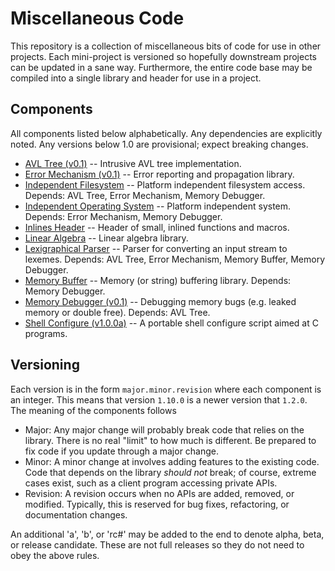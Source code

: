 Miscellaneous Code
==================

This repository is a collection of miscellaneous bits of code for use in other
projects. Each mini-project is versioned so hopefully downstream projects can
be updated in a sane way. Furthermore, the entire code base may be compiled
into a single library and header for use in a project.


## Components

All components listed below alphabetically. Any dependencies are explicitly
noted. Any versions below 1.0 are provisional; expect breaking changes.

 * [AVL Tree (v0.1)](avl/README.md) -- Intrusive AVL tree implementation.
 * [Error Mechanism (v0.1)](emech/README.md) -- Error reporting and
     propagation library.
 * [Independent Filesystem](ifs/README.md) -- Platform independent
     filesystem access. Depends: AVL Tree, Error Mechanism, Memory Debugger.
 * [Independent Operating System](isys/README.md) -- Platform independent
     system. Depends: Error Mechanism, Memory Debugger.
 * [Inlines Header](inline/README.md) -- Header of small, inlined functions
     and macros.
 * [Linear Algebra](lin/README.md) -- Linear algebra library.
 * [Lexigraphical Parser](lex/README.md) -- Parser for converting an input
     stream to lexemes. Depends: AVL Tree, Error Mechanism, Memory Buffer,
     Memory Debugger.
 * [Memory Buffer](membuf/README.md) -- Memory (or string) buffering library.
     Depends: Memory Debugger.
 * [Memory Debugger (v0.1)](mdbg/README.md) -- Debugging memory bugs (e.g.
     leaked memory or double free). Depends: AVL Tree.
 * [Shell Configure (v1.0.0a)](shellconf/README.md) -- A portable shell
     configure script aimed at C programs.


## Versioning

Each version is in the form `major.minor.revision` where each component is an
integer. This means that version `1.10.0` is a newer version that `1.2.0`. The
meaning of the components follows

  * Major: Any major change will probably break code that relies on the
    library. There is no real "limit" to how much is different. Be prepared to
    fix code if you update through a major change.
  * Minor: A minor change at involves adding features to the existing code.
    Code that depends on the library *should not* break; of course, extreme
    cases exist, such as a client program accessing private APIs.
  * Revision: A revision occurs when no APIs are added, removed, or modified.
    Typically, this is reserved for bug fixes, refactoring, or documentation
    changes.

An additional 'a', 'b', or 'rc#' may be added to the end to denote alpha,
beta, or release candidate. These are not full releases so they do not need to
obey the above rules.
